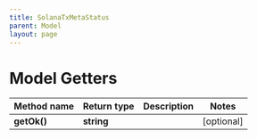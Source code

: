 ```yaml
---
title: SolanaTxMetaStatus
parent: Model
layout: page
---
```


# Model Getters

Method name | Return type | Description | Notes
------------ | ------------- | ------------- | -------------
**getOk()** | **string** |  | [optional]

